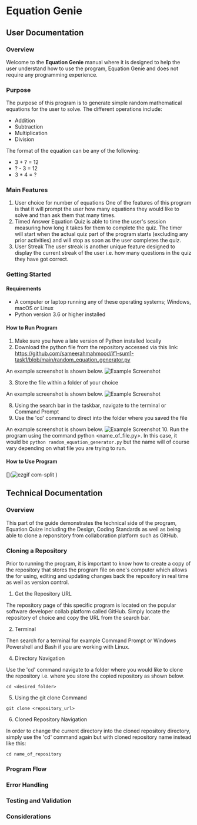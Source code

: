 # Equation Genie
## User Documentation
### Overview 
Welcome to the **Equation Genie** manual where it is designed to help the user understand how to use the program, Equation Genie and does not require any programming experience. 
### Purpose
The purpose of this program is to generate simple random mathematical equations for the user to solve. The different operations include:
- Addition
- Subtraction
- Multiplication
- Division

The format of the equation can be any of the following:
- 3 + ? = 12
- ? - 3 = 12
- 3 * 4 = ?

### Main Features
1. User choice for number of equations
One of the features of this program is that it will prompt the user how many equations they would like to solve and than ask them that many times.
2. Timed Answer
Equation Quiz is able to time the user's session measuring how long it takes for them to complete the quiz. The timer will start when the actual quiz part of the program starts (excluding any prior activities) and will stop as soon as the user completes the quiz. 
4. User Streak
The user streak is another unique feature designed to display the current streak of the user i.e. how many questions in the quiz they have got correct. 

### Getting Started
#### Requirements
- A computer or laptop running any of these operating systems; Windows, macOS or Linux
- Python version 3.6 or higher installed


#### How to Run Program
1. Make sure you have a late version of Python installed locally
2. Download the python file from the repository accessed via this link: https://github.com/sameerahmahmood/if1-sum1-task1/blob/main/random_equation_generator.py

An example screenshot is shown below.
![Example Screenshot](https://github.com/user-attachments/assets/3bb72379-6912-4199-8031-e525cb8f2f2b)

3. Store the file within a folder of your choice

An example screenshot is shown below.
![Example Screenshot](https://github.com/user-attachments/assets/177e1822-90ca-4124-a3a6-52490be3dba9
)
 
8. Using the search bar in the taskbar, navigate to the terminal or Command Prompt
9. Use the 'cd' command to direct into the folder where you saved the file

An example screenshot is shown below.
![Example Screenshot](https://github.com/user-attachments/assets/90833d04-efc4-4aee-85a0-1ddfc4e9fa50)
10. Run the program using the command python <name_of_file.py>. In this case, it would be ```python random_equation_generator.py``` but the name will of course vary depending on what file you are trying to run. 


#### How to Use Program 
[](![ezgif com-split](https://github.com/user-attachments/assets/1a8f8671-426f-4220-8616-c1fec545f466)
)
## Technical Documentation
### Overview
This part of the guide demonstrates the technical side of the program, Equation Quize including the Design, Coding Standards as well as being able to clone a reponsitory from collaboration platform such as GitHub. 

### Cloning a Repository
Prior to running the program, it is important to know how to create a copy of the repository that stores the program file on one's computer which allows the for using, editing and updating changes back the repository in real time as well as version control. 

1. Get the Repository URL
   
The repository page of this specific program is located on the popular software developer collab platform called GitHub. Simply locate the repository of choice and copy the URL from the search bar.

2. Terminal

Then search for a terminal for example Command Prompt or Windows Powershell and Bash if you are working with Linux.

4. Directory Navigation

Use the 'cd' command navigate to a folder where you would like to clone the repository i.e. where you store the copied repository as shown below. 

```cd <desired_folder>```

5. Using the git clone Command

```git clone <repository_url>```

6. Cloned Repository Navigation

In order to change the current directory into the cloned repository directory, simply use the 'cd' command again but with cloned repository name instead like this:

```cd name_of_repository```


### Program Flow

### Error Handling

### Testing and Validation 

### Considerations
